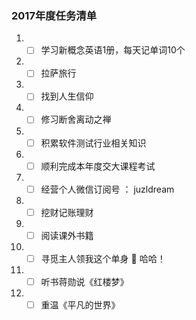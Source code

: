### 2017年度任务清单

1. - [ ] 学习新概念英语1册，每天记单词10个
2. - [ ] 拉萨旅行
3. - [ ] 找到人生信仰
3. - [ ] 修习断舍离动之禅
4. - [ ] 积累软件测试行业相关知识
5. - [ ] 顺利完成本年度交大课程考试
6. - [ ] 经营个人微信订阅号 ： juzldream
7. - [ ] 挖财记账理财
8. - [ ] 阅读课外书籍
9. - [ ] 寻觅主人领我这个单身 :dog: 哈哈！
10. - [ ] 听书蒋勋说《红楼梦》
11. - [ ] 重温《平凡的世界》
